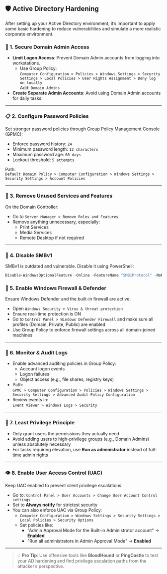 ## 🛡️ Active Directory Hardening

After setting up your Active Directory environment, it’s important to apply some basic hardening to reduce vulnerabilities and simulate a more realistic corporate environment.

### 🔐 1. Secure Domain Admin Access

- **Limit Logon Access**: Prevent Domain Admin accounts from logging into workstations.
  - Use Group Policy:  
    `Computer Configuration > Policies > Windows Settings > Security Settings > Local Policies > User Rights Assignment > Deny log on locally`  
    Add: `Domain Admins`
- **Create Separate Admin Accounts**: Avoid using Domain Admin accounts for daily tasks.

---

### 📋 2. Configure Password Policies

Set stronger password policies through Group Policy Management Console (GPMC):

- Enforce password history: `24`
- Minimum password length: `12 characters`
- Maximum password age: `60 days`
- Lockout threshold: `5 attempts`

Path:  
`Default Domain Policy > Computer Configuration > Windows Settings > Security Settings > Account Policies`

---

### 🧩 3. Remove Unused Services and Features

On the Domain Controller:

- Go to `Server Manager > Remove Roles and Features`
- Remove anything unnecessary, especially:
  - Print Services
  - Media Services
  - Remote Desktop if not required

---

### 🧰 4. Disable SMBv1

SMBv1 is outdated and vulnerable. Disable it using PowerShell:

```powershell
Disable-WindowsOptionalFeature -Online -FeatureName "SMB1Protocol" -NoRestart
```


### 🛑 5. Enable Windows Firewall & Defender

Ensure Windows Defender and the built-in firewall are active:

- Open `Windows Security > Virus & threat protection`
- Ensure real-time protection is ON
- Go to `Control Panel > Windows Defender Firewall` and make sure all profiles (Domain, Private, Public) are enabled
- Use Group Policy to enforce firewall settings across all domain-joined machines

---

### 📡 6. Monitor & Audit Logs

- Enable advanced auditing policies in Group Policy:
  - Account logon events
  - Logon failures
  - Object access (e.g., file shares, registry keys)
- Path:  
  `GPMC > Computer Configuration > Policies > Windows Settings > Security Settings > Advanced Audit Policy Configuration`
- Review events in:  
  `Event Viewer > Windows Logs > Security`

---

### 📌 7. Least Privilege Principle

- Only grant users the permissions they actually need
- Avoid adding users to high-privilege groups (e.g., Domain Admins) unless absolutely necessary
- For tasks requiring elevation, use **Run as administrator** instead of full-time admin rights

---

### 👁️ 8. Enable User Access Control (UAC)

Keep UAC enabled to prevent silent privilege escalations:

- Go to: `Control Panel > User Accounts > Change User Account Control settings`
- Set to **Always notify** for strictest security
- You can also enforce UAC via Group Policy:
  - `Computer Configuration > Windows Settings > Security Settings > Local Policies > Security Options`
  - Set policies like:  
    - "Admin Approval Mode for the Built-in Administrator account" → **Enabled**
    - "Run all administrators in Admin Approval Mode" → **Enabled**

---

> 💡 **Pro Tip**: Use offensive tools like **BloodHound** or **PingCastle** to test your AD hardening and find privilege escalation paths from the attacker’s perspective.
